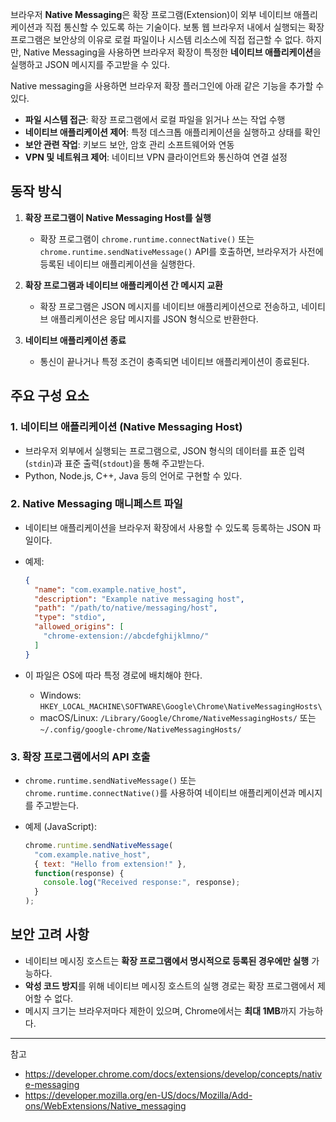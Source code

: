 
브라우저 **Native Messaging**은 확장 프로그램(Extension)이 외부 네이티브 애플리케이션과 직접 통신할 수 있도록 하는 기술이다. 보통 웹 브라우저 내에서 실행되는 확장 프로그램은 보안상의 이유로 로컬 파일이나 시스템 리소스에 직접 접근할 수 없다. 하지만, Native Messaging을 사용하면 브라우저 확장이 특정한 **네이티브 애플리케이션**을 실행하고 JSON 메시지를 주고받을 수 있다.

Native messaging을 사용하면 브라우저 확장 플러그인에 아래 같은 기능을 추가할 수 있다.

- **파일 시스템 접근**: 확장 프로그램에서 로컬 파일을 읽거나 쓰는 작업 수행
- **네이티브 애플리케이션 제어**: 특정 데스크톱 애플리케이션을 실행하고 상태를 확인
- **보안 관련 작업**: 키보드 보안, 암호 관리 소프트웨어와 연동
- **VPN 및 네트워크 제어**: 네이티브 VPN 클라이언트와 통신하여 연결 설정

## 동작 방식

1. **확장 프로그램이 Native Messaging Host를 실행**
   - 확장 프로그램이 `chrome.runtime.connectNative()` 또는 `chrome.runtime.sendNativeMessage()` API를 호출하면, 브라우저가 사전에 등록된 네이티브 애플리케이션을 실행한다.

2. **확장 프로그램과 네이티브 애플리케이션 간 메시지 교환**
   - 확장 프로그램은 JSON 메시지를 네이티브 애플리케이션으로 전송하고, 네이티브 애플리케이션은 응답 메시지를 JSON 형식으로 반환한다.

3. **네이티브 애플리케이션 종료**
   - 통신이 끝나거나 특정 조건이 충족되면 네이티브 애플리케이션이 종료된다.

## 주요 구성 요소

### 1. **네이티브 애플리케이션 (Native Messaging Host)**

- 브라우저 외부에서 실행되는 프로그램으로, JSON 형식의 데이터를 표준 입력(`stdin`)과 표준 출력(`stdout`)을 통해 주고받는다.
- Python, Node.js, C++, Java 등의 언어로 구현할 수 있다.

### 2. **Native Messaging 매니페스트 파일**

- 네이티브 애플리케이션을 브라우저 확장에서 사용할 수 있도록 등록하는 JSON 파일이다.
- 예제:

     ```json
     {
       "name": "com.example.native_host",
       "description": "Example native messaging host",
       "path": "/path/to/native/messaging/host",
       "type": "stdio",
       "allowed_origins": [
         "chrome-extension://abcdefghijklmno/"
       ]
     }
     ```

- 이 파일은 OS에 따라 특정 경로에 배치해야 한다.
  - Windows: `HKEY_LOCAL_MACHINE\SOFTWARE\Google\Chrome\NativeMessagingHosts\`
  - macOS/Linux: `/Library/Google/Chrome/NativeMessagingHosts/` 또는 `~/.config/google-chrome/NativeMessagingHosts/`

### 3. **확장 프로그램에서의 API 호출**

- `chrome.runtime.sendNativeMessage()` 또는 `chrome.runtime.connectNative()`를 사용하여 네이티브 애플리케이션과 메시지를 주고받는다.

- 예제 (JavaScript):

     ```javascript
     chrome.runtime.sendNativeMessage(
       "com.example.native_host",
       { text: "Hello from extension!" },
       function(response) {
         console.log("Received response:", response);
       }
     );
     ```

## 보안 고려 사항

- 네이티브 메시징 호스트는 **확장 프로그램에서 명시적으로 등록된 경우에만 실행** 가능하다.
- **악성 코드 방지**를 위해 네이티브 메시징 호스트의 실행 경로는 확장 프로그램에서 제어할 수 없다.
- 메시지 크기는 브라우저마다 제한이 있으며, Chrome에서는 **최대 1MB**까지 가능하다.

---
참고

- <https://developer.chrome.com/docs/extensions/develop/concepts/native-messaging>
- <https://developer.mozilla.org/en-US/docs/Mozilla/Add-ons/WebExtensions/Native_messaging>
